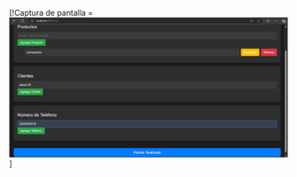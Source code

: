 [!Captura de pantalla = ![alt](pantallaCrud.png)]
<template>
  <!-- Contenedor Principal -->
  <div id="app">
    <!-- Título de la Tienda -->
    <h1>TIENDA ALEXIS</h1>

    <!-- Componente CRUD para Productos -->
    <CrudSection
      title="Productos"
      :items="productos"
      new-item-placeholder="Añadir nuevo producto"
      @add="addProducto"
      @update="updateProducto"
      @delete="deleteProducto"
    />
    <!-- Componente CRUD para Clientes -->
    <CrudSection
      title="Clientes"
      :items="clientes"
      new-item-placeholder="Añadir nuevo cliente"
      @add="addCliente"
      @update="updateCliente"
      @delete="deleteCliente"
    />
    <!-- Componente CRUD para Número de Teléfono -->
    <CrudSection
      title="Número de Teléfono"
      :items="telefonos"
      new-item-placeholder="Añadir nuevo número de teléfono"
      @add="addTelefono"
      @update="updateTelefono"
      @delete="deleteTelefono"
    />
    <!-- Botón de Finalizar Pedido -->
    <button @click="finalizeOrder" class="btn-finalize">Pedido Realizado</button>
  </div>
</template>
<script>

// Componente CRUD Reutilizable
export default {
  data() {
    return {
      productos: [],
      clientes: [],
      telefonos: [],
      newProducto: "",
      newCliente: "",
      newTelefono: "",
    };},
  methods: {
    addProducto() {
      if (this.newProducto.trim()) {
        this.productos.push({ id: Date.now(), name: this.newProducto.trim() });
        this.newProducto = "";
      }
},
    updateProducto(id, name) {
      const producto = this.productos.find((p) => p.id === id);
      if (producto) producto.name = name;
    },
    deleteProducto(id) {
      this.productos = this.productos.filter((p) => p.id !== id);
    },
      addCliente() {
      if (this.newCliente.trim()) {
        this.clientes.push({ id: Date.now(), name: this.newCliente.trim() });
        this.newCliente = "";
      }
    },
    updateCliente(id, name) {
      const cliente = this.clientes.find((c) => c.id === id);
      if (cliente) cliente.name = name;
    },
    deleteCliente(id) {
      this.clientes = this.clientes.filter((c) => c.id !== id);
    },

    addTelefono() {
      if (this.newTelefono.trim()) {
        this.telefonos.push({ id: Date.now(), number: this.newTelefono.trim() });
        this.newTelefono = "";
      }
    },
    updateTelefono(id, number) {
      const telefono = this.telefonos.find((t) => t.id === id);
      if (telefono) telefono.number = number;
    },
    deleteTelefono(id) {
      this.telefonos = this.telefonos.filter((t) => t.id !== id);
    },

    finalizeOrder() {
      alert("¡Pedido realizado con éxito!");
    },},};
</script>
